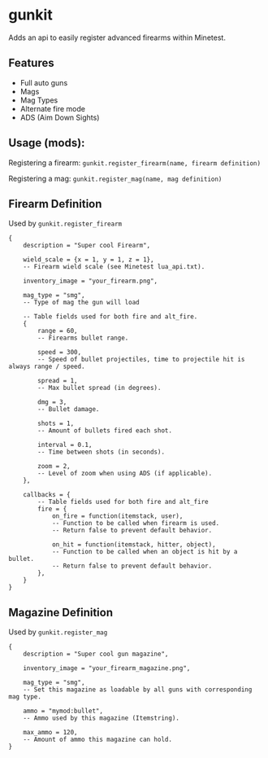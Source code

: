 # gunkit

Adds an api to easily register advanced firearms within Minetest.

## Features
* Full auto guns
* Mags
* Mag Types
* Alternate fire mode
* ADS (Aim Down Sights)

## Usage (mods):
Registering a firearm:
`gunkit.register_firearm(name, firearm definition)`

Registering a mag:
`gunkit.register_mag(name, mag definition)`

Firearm Definition
------------------
Used by `gunkit.register_firearm`

```
{
    description = "Super cool Firearm",

    wield_scale = {x = 1, y = 1, z = 1},
    -- Firearm wield scale (see Minetest lua_api.txt).

    inventory_image = "your_firearm.png",

    mag_type = "smg",
    -- Type of mag the gun will load

    -- Table fields used for both fire and alt_fire.
    {
        range = 60,
        -- Firearms bullet range.

        speed = 300,
        -- Speed of bullet projectiles, time to projectile hit is always range / speed.

        spread = 1,
        -- Max bullet spread (in degrees).

        dmg = 3,
        -- Bullet damage.

        shots = 1,
        -- Amount of bullets fired each shot.

        interval = 0.1,
        -- Time between shots (in seconds).

        zoom = 2,
        -- Level of zoom when using ADS (if applicable).
    },

    callbacks = {
        -- Table fields used for both fire and alt_fire
        fire = {
            on_fire = function(itemstack, user),
            -- Function to be called when firearm is used.
            -- Return false to prevent default behavior.

            on_hit = function(itemstack, hitter, object),
            -- Function to be called when an object is hit by a bullet.
            -- Return false to prevent default behavior.
        },
    }
}
```

Magazine Definition
-------------------
Used by `gunkit.register_mag`

```
{
    description = "Super cool gun magazine",

    inventory_image = "your_firearm_magazine.png",

    mag_type = "smg",
    -- Set this magazine as loadable by all guns with corresponding mag type.

    ammo = "mymod:bullet",
    -- Ammo used by this magazine (Itemstring).

    max_ammo = 120,
    -- Amount of ammo this magazine can hold.
}
```